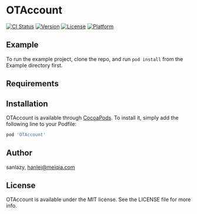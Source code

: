 # OTAccount

[![CI Status](http://img.shields.io/travis/sanlazy/OTAccount.svg?style=flat)](https://travis-ci.org/sanlazy/OTAccount)
[![Version](https://img.shields.io/cocoapods/v/OTAccount.svg?style=flat)](http://cocoapods.org/pods/OTAccount)
[![License](https://img.shields.io/cocoapods/l/OTAccount.svg?style=flat)](http://cocoapods.org/pods/OTAccount)
[![Platform](https://img.shields.io/cocoapods/p/OTAccount.svg?style=flat)](http://cocoapods.org/pods/OTAccount)

## Example

To run the example project, clone the repo, and run `pod install` from the Example directory first.

## Requirements

## Installation

OTAccount is available through [CocoaPods](http://cocoapods.org). To install
it, simply add the following line to your Podfile:

```ruby
pod 'OTAccount'
```

## Author

sanlazy, hanlei@meiqia.com

## License

OTAccount is available under the MIT license. See the LICENSE file for more info.
